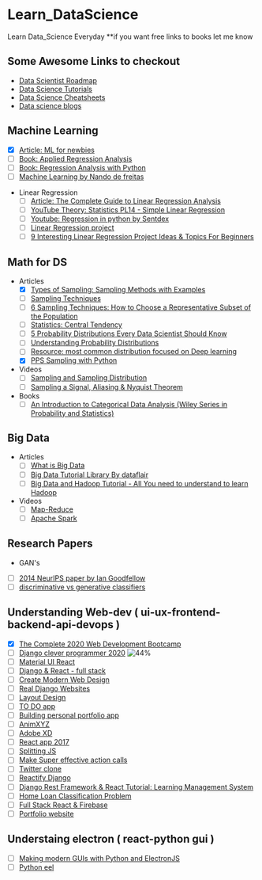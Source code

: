 # Learn_DataScience
Learn Data_Science Everyday
**if you want free links to books let me know

## Some Awesome Links to checkout
 - [Data Scientist Roadmap](https://github.com/MrMimic/data-scientist-roadmap)
 - [Data Science Tutorials](https://github.com/datasciencescoop/Data-Science-Tutorials)
 - [Data Science Cheatsheets](https://github.com/FavioVazquez/ds-cheatsheets)
 - [Data science blogs](https://github.com/rushter/data-science-blogs)

## Machine Learning
 - [X]  [Article: ML for newbies](https://medium.com/towards-artificial-intelligence/machine-learning-algorithms-for-beginners-with-python-code-examples-ml-19c6afd60daa)
 - [ ] [Book: Applied Regression Analysis](https://www.wiley.com/en-us/Applied+Regression+Analysis%2C+3rd+Edition-p-9780471170822)
 - [ ] [Book: Regression Analysis with Python](https://www.amazon.in/Regression-Analysis-Python-Luca-Massaron/dp/1785286315)
 - [ ] [Machine Learning by Nando de freitas](https://www.youtube.com/watch?v=pid0lUH467o&list=PLE6Wd9FR--Ecf_5nCbnSQMHqORpiChfJf)
 - Linear Regression
    - [ ] [Article: The Complete Guide to Linear Regression Analysis]( https://towardsdatascience.com/the-complete-guide-to-linear-regression-analysis-38a421a89dc2 ) 
    - [ ] [YouTube Theory: Statistics PL14 - Simple Linear Regression]( https://www.youtube.com/playlist?list=PLIeGtxpvyG-LoKUpV0fSY8BGKIMIdmfCi )
    - [ ] [Youtube: Regression in python by Sentdex]( https://www.youtube.com/watch?v=JcI5Vnw0b2c&list=PLQVvvaa0QuDfKTOs3Keq_kaG2P55YRn5v&index=3&t=0s )
    - [ ] [Linear Regression project]( https://www.kaggle.com/foxtreme/linear-regression-project )
    - [ ] [9 Interesting Linear Regression Project Ideas & Topics For Beginners]( https://www.upgrad.com/blog/linear-regression-project-ideas-topics-for-beginners/ )
      
## Math for DS
  - Articles
      - [X] [Types of Sampling: Sampling Methods with Examples]( https://www.questionpro.com/blog/types-of-sampling-for-social-research/ ) 
      - [ ] [Sampling Techniques]( https://towardsdatascience.com/sampling-techniques-a4e34111d808 )
      - [ ] [6 Sampling Techniques: How to Choose a Representative Subset of the Population](https://humansofdata.atlan.com/2017/07/6-sampling-techniques-choose-representative-subset/)
      - [ ] [Statistics: Central Tendency](https://towardsdatascience.com/statistics-central-tendency-5e514a2f98fd)
      - [ ] [5 Probability Distributions Every Data Scientist Should Know](https://www.kdnuggets.com/2019/07/5-probability-distributions-every-data-scientist-should-know.html)
      - [ ] [Understanding Probability Distributions](https://statisticsbyjim.com/basics/probability-distributions/#comment-6509)
      - [ ] [Resource: most common distribution focused on Deep learning](https://github.com/graykode/distribution-is-all-you-need)
      - [x] [PPS Sampling with Python](https://medium.com/@chaayushmalik/pps-sampling-in-python-b5d5d4a8bdf7)
  - Videos
      - [ ] [Sampling and Sampling Distribution]( https://www.youtube.com/playlist?list=PLIeGtxpvyG-KdXH-P5N4hMFoyYjbaRiR0 )
      - [ ] [Sampling a Signal, Aliasing & Nyquist Theorem](https://www.youtube.com/watch?v=yWqrx08UeUs)
  - Books
      - [ ] [An Introduction to Categorical Data Analysis (Wiley Series in Probability and Statistics)]( https://www.amazon.in/Introduction-Categorical-Analysis-Probability-Statistics/dp/1119405262/ref=pd_lpo_14_t_0/258-0493293-2503918?_encoding=UTF8&pd_rd_i=1119405262&pd_rd_r=d24afc32-bec4-4819-8d69-a2c985130e17&pd_rd_w=BLmBC&pd_rd_wg=EzuKH&pf_rd_p=5a903e39-3cff-40f0-9a69-33552e242181&pf_rd_r=CKT7WT285645YQZGBEVX&psc=1&refRID=CKT7WT285645YQZGBEVX)

## Big Data
  - Articles
      - [ ] [What is Big Data]( https://data-flair.training/blogs/what-is-big-data/ ) 
      - [ ] [Big Data Tutorial Library By dataflair]( https://data-flair.training/blogs/big-data-tutorials-home/ )
      - [ ] [Big Data and Hadoop Tutorial - All You need to understand to learn Hadoop](https://www.simplilearn.com/introduction-to-big-data-hadoop-developer-tutorial)
  - Videos
      - [ ] [Map-Reduce]( https://www.youtube.com/watch?v=cvhKoniK5Uo )
      - [ ] [Apache Spark](https://www.youtube.com/watch?v=tDVPcqGpEnM)
  
## Research Papers
  - GAN's
   - [ ] [2014 NeurIPS paper by Ian Goodfellow](https://papers.nips.cc/paper/5423-generative-adversarial-nets.pdf)
   - [ ] [discriminative vs generative classifiers](https://papers.nips.cc/paper/2020-on-discriminative-vs-generative-classifiers-a-comparison-of-logistic-regression-and-naive-bayes)
   
## Understanding Web-dev ( ui-ux-frontend-backend-api-devops )
  - [X] [The Complete 2020 Web Development Bootcamp](https://www.udemy.com/course/the-complete-web-development-bootcamp/)
  - [ ] [Django clever programmer 2020](https://www.youtube.com/watch?v=JT80XhYJdBw) ![44%](https://progress-bar.dev/22)
  - [ ] [Material UI React](https://www.youtube.com/watch?v=vyJU9efvUtQ)
  - [ ] [Django & React - full stack](https://www.youtube.com/playlist?list=PLzMcBGfZo4-kCLWnGmK0jUBmGLaJxvi4j)
  - [ ] [Create Modern Web Design](https://www.youtube.com/watch?v=0yQxb0fCRGE)
  - [ ] [Real Django Websites](https://www.youtube.com/playlist?list=PL-51WBLyFTg0Im-gJg54CT1Vr7imTDL68)
  - [ ] [Layout Design](https://www.youtube.com/watch?v=bxm89gSRUOE)
  - [ ] [TO DO app](https://www.youtube.com/watch?v=4RWFvXDUmjo&list=PL-51WBLyFTg38qZ0KHkJj-paDQAAu9HiP&index=2)
  - [ ] [Building personal portfolio app](https://www.youtube.com/watch?v=9iUJJHEIpls)
  - [ ] [AnimXYZ](https://www.youtube.com/watch?v=VdTAap8yg4o)
  - [ ] [Adobe XD](https://www.youtube.com/watch?v=lWXHR7C8yBs)
  - [ ] [React app 2017](https://www.youtube.com/watch?v=h-UHT26LnQc)
  - [ ] [Splitting JS](https://www.youtube.com/watch?v=ySrbvSf0xiA)
  - [ ] [Make Super effective action calls](https://www.youtube.com/watch?v=cBzU1zCSovQ)
  - [ ] [Twitter clone](https://www.youtube.com/watch?v=f1R_bykXHGE)
  - [ ] [Reactify Django](https://www.youtube.com/watch?v=AHhQRHE8IR8)
  - [ ] [Django Rest Framework & React Tutorial: Learning Management System](https://www.youtube.com/watch?v=JIFqqdRxmVo)
  - [ ] [Home Loan Classification Problem](https://www.youtube.com/watch?v=Tnto7gi6Zzo)
  - [ ] [Full Stack React & Firebase](https://www.youtube.com/watch?v=m_u6P5k0vP0)
  - [ ] [Portfolio website](https://www.youtube.com/watch?v=r_hYR53r61M)
  
## Understaing electron ( react-python gui )
  - [ ] [Making modern GUIs with Python and ElectronJS](https://www.youtube.com/watch?v=627VBkAhKTc)
  - [ ] [Python eel](https://www.youtube.com/watch?v=iy2aKf9AAvc)
